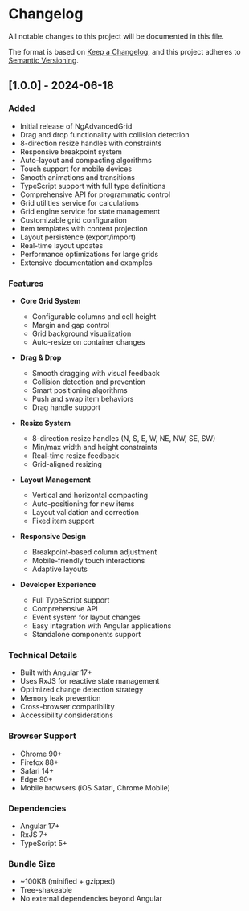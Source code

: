 # Changelog

All notable changes to this project will be documented in this file.

The format is based on [Keep a Changelog](https://keepachangelog.com/en/1.0.0/),
and this project adheres to [Semantic Versioning](https://semver.org/spec/v2.0.0.html).

## [1.0.0] - 2024-06-18

### Added
- Initial release of NgAdvancedGrid
- Drag and drop functionality with collision detection
- 8-direction resize handles with constraints
- Responsive breakpoint system
- Auto-layout and compacting algorithms
- Touch support for mobile devices
- Smooth animations and transitions
- TypeScript support with full type definitions
- Comprehensive API for programmatic control
- Grid utilities service for calculations
- Grid engine service for state management
- Customizable grid configuration
- Item templates with content projection
- Layout persistence (export/import)
- Real-time layout updates
- Performance optimizations for large grids
- Extensive documentation and examples

### Features
- **Core Grid System**
  - Configurable columns and cell height
  - Margin and gap control
  - Grid background visualization
  - Auto-resize on container changes

- **Drag & Drop**
  - Smooth dragging with visual feedback
  - Collision detection and prevention
  - Smart positioning algorithms
  - Push and swap item behaviors
  - Drag handle support

- **Resize System**
  - 8-direction resize handles (N, S, E, W, NE, NW, SE, SW)
  - Min/max width and height constraints
  - Real-time resize feedback
  - Grid-aligned resizing

- **Layout Management**
  - Vertical and horizontal compacting
  - Auto-positioning for new items
  - Layout validation and correction
  - Fixed item support

- **Responsive Design**
  - Breakpoint-based column adjustment
  - Mobile-friendly touch interactions
  - Adaptive layouts

- **Developer Experience**
  - Full TypeScript support
  - Comprehensive API
  - Event system for layout changes
  - Easy integration with Angular applications
  - Standalone components support

### Technical Details
- Built with Angular 17+
- Uses RxJS for reactive state management
- Optimized change detection strategy
- Memory leak prevention
- Cross-browser compatibility
- Accessibility considerations

### Browser Support
- Chrome 90+
- Firefox 88+
- Safari 14+
- Edge 90+
- Mobile browsers (iOS Safari, Chrome Mobile)

### Dependencies
- Angular 17+
- RxJS 7+
- TypeScript 5+

### Bundle Size
- ~100KB (minified + gzipped)
- Tree-shakeable
- No external dependencies beyond Angular
